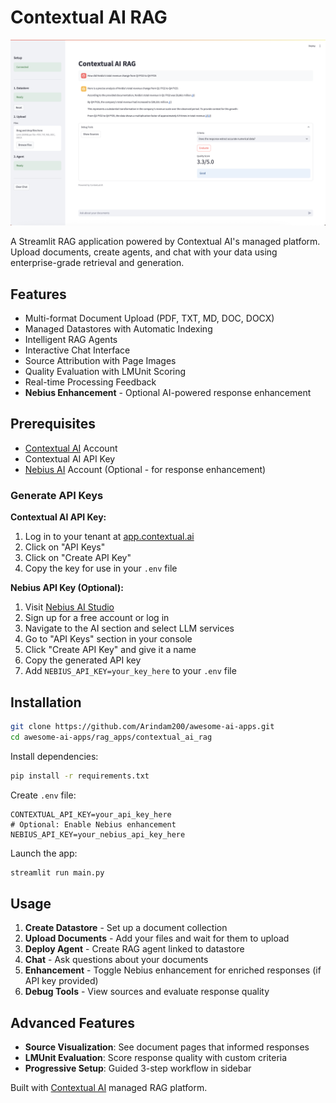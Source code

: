 # Contextual AI RAG

[![demo](./assets/screenshot.png)](./assets/demo.mov)

A Streamlit RAG application powered by Contextual AI's managed platform. Upload documents, create agents, and chat with your data using enterprise-grade retrieval and generation.

## Features

- Multi-format Document Upload (PDF, TXT, MD, DOC, DOCX)
- Managed Datastores with Automatic Indexing  
- Intelligent RAG Agents
- Interactive Chat Interface
- Source Attribution with Page Images
- Quality Evaluation with LMUnit Scoring
- Real-time Processing Feedback
- **Nebius Enhancement** - Optional AI-powered response enhancement

## Prerequisites
- [Contextual AI](https://app.contextual.ai) Account
- Contextual AI API Key
- [Nebius AI](https://studio.nebius.ai) Account (Optional - for response enhancement)

### Generate API Keys

**Contextual AI API Key:**
1. Log in to your tenant at [app.contextual.ai](https://app.contextual.ai)
2. Click on "API Keys"
3. Click on "Create API Key"
4. Copy the key for use in your `.env` file

**Nebius API Key (Optional):**
1. Visit [Nebius AI Studio](https://console.nebius.ai/)
2. Sign up for a free account or log in
3. Navigate to the AI section and select LLM services
4. Go to "API Keys" section in your console
5. Click "Create API Key" and give it a name
6. Copy the generated API key
7. Add `NEBIUS_API_KEY=your_key_here` to your `.env` file

## Installation

```bash
git clone https://github.com/Arindam200/awesome-ai-apps.git
cd awesome-ai-apps/rag_apps/contextual_ai_rag
```

Install dependencies:
```bash
pip install -r requirements.txt
```

Create `.env` file:
```dotenv
CONTEXTUAL_API_KEY=your_api_key_here
# Optional: Enable Nebius enhancement
NEBIUS_API_KEY=your_nebius_api_key_here
```

Launch the app:
```bash
streamlit run main.py
```

## Usage

1. **Create Datastore** - Set up a document collection
2. **Upload Documents** - Add your files and wait for them to upload  
3. **Deploy Agent** - Create RAG agent linked to datastore
4. **Chat** - Ask questions about your documents
5. **Enhancement** - Toggle Nebius enhancement for enriched responses (if API key provided)
6. **Debug Tools** - View sources and evaluate response quality

## Advanced Features

- **Source Visualization**: See document pages that informed responses
- **LMUnit Evaluation**: Score response quality with custom criteria
- **Progressive Setup**: Guided 3-step workflow in sidebar

Built with [Contextual AI](https://contextual.ai) managed RAG platform.